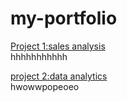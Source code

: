 # my-portfolio
[Project 1:sales analysis](https://eneh-jennifer.github.io/sql-project/)\
hhhhhhhhhhh

[project 2:data analytics](https://eneh-jennifer.github.io/my-anal/)\
hwowwpopeoeo

